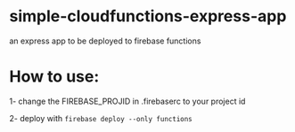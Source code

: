 # simple-cloudfunctions-express-app
an express app to be deployed to firebase functions

# How to use:

1- change the FIREBASE_PROJID in .firebaserc to your project id

2- deploy with `firebase deploy --only functions`
